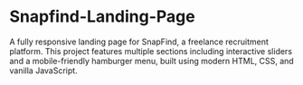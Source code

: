 # Snapfind-Landing-Page
A fully responsive landing page for SnapFind, a freelance recruitment platform. This project features multiple sections including interactive sliders and a mobile-friendly hamburger menu, built using modern HTML, CSS, and vanilla JavaScript.
